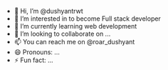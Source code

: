 - 👋 Hi, I’m @dushyantrwt
- 👀 I’m interested in to become Full stack developer
- 🌱 I’m currently learning web development 
- 💞️ I’m looking to collaborate on ...
- 📫 You can reach me on @roar_dushyant
- 😄 Pronouns: ...
- ⚡ Fun fact: ...

<!---
dushyantrwt/dushyantrwt is a ✨ special ✨ repository because its `README.md` (this file) appears on your GitHub profile.
You can click the Preview link to take a look at your changes.
--->
